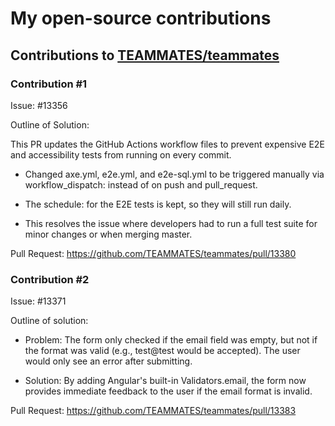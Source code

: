 # My open-source contributions

## Contributions to [TEAMMATES/teammates](https://github.com/TEAMMATES/teammates)

### Contribution #1

Issue: #13356

Outline of Solution:

This PR updates the GitHub Actions workflow files to prevent expensive E2E and accessibility tests from running on every commit.

- Changed axe.yml, e2e.yml, and e2e-sql.yml to be triggered manually via workflow_dispatch: instead of on push and pull_request.

- The schedule: for the E2E tests is kept, so they will still run daily.

- This resolves the issue where developers had to run a full test suite for minor changes or when merging master.

Pull Request: https://github.com/TEAMMATES/teammates/pull/13380

### Contribution #2

Issue: #13371

Outline of solution:

- Problem: The form only checked if the email field was empty, but not if the format was valid (e.g., test@test would be accepted). The user would only see an error after submitting.

- Solution: By adding Angular's built-in Validators.email, the form now provides immediate feedback to the user if the email format is invalid.

Pull Request: https://github.com/TEAMMATES/teammates/pull/13383
